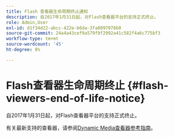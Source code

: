 ```yaml
---
title: Flash 查看器生命周期终止通知
description: 自2017年1月31日起，对Flash查看器平台的支持正式终止。
role: Admin,User
exl-id: d1f34d22-abcc-422e-b6da-3fa8097078b0
source-git-commit: 24a4a43cef9a579f9f2992a41c582f4a6c775bf3
workflow-type: tm+mt
source-wordcount: '45'
ht-degree: 8%

---
```


# Flash查看器生命周期终止 {#flash-viewers-end-of-life-notice}

自2017年1月31日起，对Flash查看器平台的支持正式终止。

有关最新支持的查看器，请参阅[Dynamic Media查看器参考指南](https://experienceleague.adobe.com/docs/dynamic-media-developer-resources.html)。
